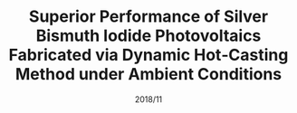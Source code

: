 ---
title: "Superior Performance of Silver Bismuth Iodide Photovoltaics Fabricated via Dynamic Hot‐Casting Method under Ambient Conditions"
collection: publications
#permalink: /publication/Alkali_additives
#excerpt: 'This paper is about the number 1. The number 2 is left for future work.'
date: 2018/11
venue: 'Advanced Energy Materials'
paperurl: 'https://onlinelibrary.wiley.com/doi/abs/10.1002/aenm.201802051'
authors: 'Biplab Ghosh, Bo Wu, Xintong Guo, Padinhare Cholakkal Harikesh, Rohit Abraham John, Tom Baikie, Andrew TS Wee, Claude Guet, Tze Chien Sum, Subodh Mhaisalkar, Nripan Mathews'
---